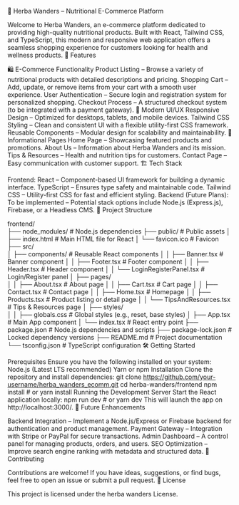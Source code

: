 🌿 Herba Wanders – Nutritional E-Commerce Platform

Welcome to Herba Wanders, an e-commerce platform dedicated to providing high-quality nutritional products. Built with React, Tailwind CSS, and TypeScript, this modern and responsive web application offers a seamless shopping experience for customers looking for health and wellness products.
🚀 Features

🛍️ E-Commerce Functionality
Product Listing – Browse a variety of nutritional products with detailed descriptions and pricing.
Shopping Cart – Add, update, or remove items from your cart with a smooth user experience.
User Authentication – Secure login and registration system for personalized shopping.
Checkout Process – A structured checkout system (to be integrated with a payment gateway).
🎨 Modern UI/UX
Responsive Design – Optimized for desktops, tablets, and mobile devices.
Tailwind CSS Styling – Clean and consistent UI with a flexible utility-first CSS framework.
Reusable Components – Modular design for scalability and maintainability.
📖 Informational Pages
Home Page – Showcasing featured products and promotions.
About Us – Information about Herba Wanders and its mission.
Tips & Resources – Health and nutrition tips for customers.
Contact Page – Easy communication with customer support.
🏗️ Tech Stack

Frontend:
React – Component-based UI framework for building a dynamic interface.
TypeScript – Ensures type safety and maintainable code.
Tailwind CSS – Utility-first CSS for fast and efficient styling.
Backend (Future Plans):
To be implemented – Potential stack options include Node.js (Express.js), Firebase, or a Headless CMS.
📂 Project Structure

frontend/                      
├── node_modules/              # Node.js dependencies
├── public/                    # Public assets
│   ├── index.html             # Main HTML file for React
│   └── favicon.ico            # Favicon
├── src/                       
│   ├── components/            # Reusable React components
│   │   ├── Banner.tsx         # Banner component
│   │   ├── Footer.tsx         # Footer component
│   │   ├── Header.tsx         # Header component
│   │   └── LoginRegisterPanel.tsx  # Login/Register panel
│   ├── pages/                 
│   │   ├── About.tsx          # About page
│   │   ├── Cart.tsx           # Cart page
│   │   ├── Contact.tsx        # Contact page
│   │   ├── Home.tsx           # Homepage
│   │   ├── Products.tsx       # Product listing or detail page
│   │   └── TipsAndResources.tsx # Tips & Resources page
│   ├── styles/                
│   │   ├── globals.css        # Global styles (e.g., reset, base styles)
│   ├── App.tsx                # Main App component
│   └── index.tsx              # React entry point
├── package.json               # Node.js dependencies and scripts
├── package-lock.json          # Locked dependency versions
├── README.md                  # Project documentation
└── tsconfig.json              # TypeScript configuration
🛠️ Getting Started

Prerequisites
Ensure you have the following installed on your system:
Node.js (Latest LTS recommended)
Yarn or npm
Installation
Clone the repository and install dependencies:
git clone https://github.com/your-username/herba_wanders_ecomm.git
cd herba-wanders/frontend
npm install  # or yarn install
Running the Development Server
Start the React application locally:
npm run dev  # or yarn dev
This will launch the app on http://localhost:3000/.
📌 Future Enhancements

Backend Integration – Implement a Node.js/Express or Firebase backend for authentication and product management.
Payment Gateway – Integration with Stripe or PayPal for secure transactions.
Admin Dashboard – A control panel for managing products, orders, and users.
SEO Optimization – Improve search engine ranking with metadata and structured data.
🤝 Contributing

Contributions are welcome! If you have ideas, suggestions, or find bugs, feel free to open an issue or submit a pull request.
📜 License

This project is licensed under the herba wanders License.

